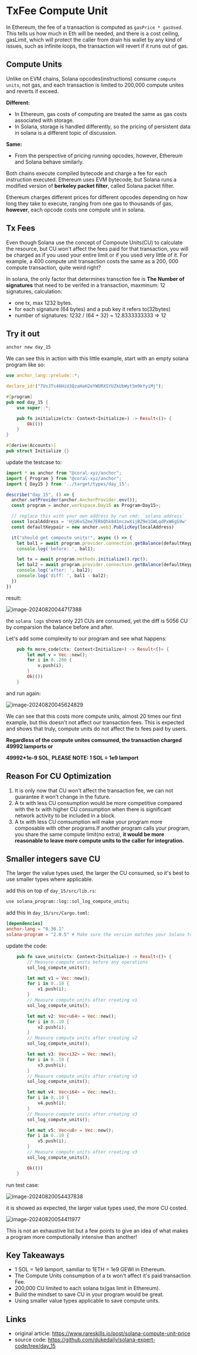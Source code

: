 # TxFee Compute Unit

In Ethereum, the fee of a transaction is computed as `gasPrice * gasUsed`. This tells us how much in Eth will be needed, and there is a cost ceiling, gasLimit, which will protect the caller from drain his wallet by any kind of issues, such as infinite loops, the transaction will revert if it runs out of gas.



## Compute Units

Unlike on EVM chains, Solana opcodes(instructions) consume `compute units`, not gas, and each transaction is limited to 200,000 compute unites and reverts if exceed.

**Different:**

- In Ethereum, gas costs of computing are treated the same as gas costs associated with storage.
- In Solana, storage is handled differently, so the pricing of persistent data in solana is a different topic of discussion.

**Same:**

- From the perspective of pricing running opcodes, however, Ethereum and Solana behave similarly.

Both chains execute compiled bytecode and charge a fee for each instruction executed. Ethereum uses EVM bytecode, but Solana runs a modified version of **berkeley packet filter**, called Solana packet filter.

Ethereum charges different prices for different opcodes depending on how long they take to execute, ranging from one gas to thousands of gas, **however**, each opcode costs one compute unit in solana.



## Tx Fees

Even though Solana use the concept of Compoute Units(CU) to calculate the resource, but CU won't affect the fees paid for that transaction, you will be charged as if you used your entire limit or if you used very little of it. For example, a 400 compute unit transaction costs the same as a 200, 000 compute transaction, quite weird right?

In solana, the only factor that determines transction fee is **The Number of signatures** that need to be verifed in a transaction, maxminum: 12 signatures, calculation:

- one tx, max 1232 bytes.
- for each signature (64 bytes) and a pub key it refers to(32bytes)
- number of signatures: 1232 / (64 + 32) = 12.8333333333 => 12



## Try it out

```rust
anchor new day_15
```

We can see this in action with this little example, start with an empty solana program like so:

```rust
use anchor_lang::prelude::*;

declare_id!("7UsJTs46HiU3QzaHaH2eYWURXSYUZkUbWyt5m9kYyiMj");

#[program]
pub mod day_15 {
    use super::*;

    pub fn initialize(ctx: Context<Initialize>) -> Result<()> {
        Ok(())
    }
}

#[derive(Accounts)]
pub struct Initialize {}
```

update the testcase to:

```ts
import * as anchor from "@coral-xyz/anchor";
import { Program } from "@coral-xyz/anchor";
import { Day15 } from '../target/types/day_15';

describe("day_15", () => {
  anchor.setProvider(anchor.AnchorProvider.env());
  const program = anchor.workspace.Day15 as Program<Day15>;

  // replace this with your own address by run cmd: `solana address`
  const localAddress = 'HjU6xSZme7ER6Qhk841nczwXijBZ9e1GWLqdPxW6gS9w'
  const defaultKeypair = new anchor.web3.PublicKey(localAddress)

  it("should get compoute units!", async () => {
    let bal1 = await program.provider.connection.getBalance(defaultKeypair)
    console.log('before: ', bal1);

    let tx = await program.methods.initialize().rpc();
    let bal2 = await program.provider.connection.getBalance(defaultKeypair)
    console.log('after: ', bal2);
    console.log('diff: ', bal1 - bal2);
  })
})
```

result:

![image-20240820044717388](./assets/image-20240820044717388.png)

the `solana logs` shows only 221 CUs are consumed, yet the diff is 5056 CU by comparsion the balance before and after.



Let's add some complexity to our program and see what happens:

```rust
    pub fn more_code(ctx: Context<Initialize>) -> Result<()> {
        let mut v = Vec::new();
        for i in 0..200 {
            v.push(i);
        }
        Ok(())
    }
```

and run again:

![image-20240820045624829](./assets/image-20240820045624829.png)

We can see that this costs more compute units, almost 20 times our first example, but this doesn't not affect our transaction fees. This is expected and shows that truly, compute units do not affect the tx fees paid by users.

**Regardless of the compute unites comsumed, the transaction charged 49992 lamports or**

**49992*1e-9 SOL**, **PLEASE NOTE: 1 SOL = 1e9 lamport**



## Reason For CU Optimization

1. It is only now that CU won't affect the transaction fee, we can not guarantee it won't change in the future.
2. A tx with less CU consumption would be more competitive compared with the tx with higher CU consumption when there is significant network activity to be included in a block.
3. A tx with less CU comsumption will make your program more composable with other programs.If another program calls your program, you share the same compute limit(no extra), **it would be more reasonable to leave more compute units to the caller for integration.**



## Smaller integers save CU

The larger the value types used, the larger the CU consumed, so it's best to use smaller types where applicable.

add this on top of `day_15/src/lib.rs`:

```sh
use solana_program::log::sol_log_compute_units;
```

add this in `day_15/src/Cargo.toml`:

```toml
[dependencies]
anchor-lang = "0.30.1"
solana-program = "2.0.5" # Make sure the version matches your Solana toolchain
```

update the code:

```rust
    pub fn save_units(ctx: Context<Initialize>) -> Result<()> {
        // Measure compute units before any operations
        sol_log_compute_units();

        let mut v1 = Vec::new();
        for i in 0..10 {
            v1.push(i);
        }
        // Measure compute units after creating v1
        sol_log_compute_units();

        let mut v2: Vec<u64> = Vec::new();
        for i in 0..10 {
            v2.push(i);
        }
        // Measure compute units after creating v2
        sol_log_compute_units();

        let mut v3: Vec<i32> = Vec::new();
        for i in 0..10 {
            v3.push(i);
        }
        // Measure compute units after creating v3
        sol_log_compute_units();

        let mut v4: Vec<i64> = Vec::new();
        for i in 0..10 {
            v4.push(i);
        }
        // Measure compute units after creating v3
        sol_log_compute_units();

        let mut v5: Vec<u8> = Vec::new();
        for i in 0..10 {
            v5.push(i);
        }
        // Measure compute units after creating v3
        sol_log_compute_units();

        Ok(())
    }
```

run test case:

![image-20240820054437838](./assets/image-20240820054437838.png)

it is showed as expected, the larger value types used, the more CU costed.

![image-20240820054411977](./assets/image-20240820054411977.png)

This is not an exhaustive list but a few points to give an idea of what makes a program more computionally intensive than another!



## Key Takeaways

- 1 SOL = 1e9 lamport, samiliar to 1ETH = 1e9 GEWI in Ethereum.
- The Compute Units consumption of a tx won't affect it's paid transaction Fee.
- 200,000 CU limited to each solana tx(gas limit in Ethereum).
- Build the mindset to save CU in your program would be great.
- Using smaller value types applicable to save compute units.

## Links

- original article: https://www.rareskills.io/post/solana-compute-unit-price
- source code: https://github.com/dukedaily/solana-expert-code/tree/day_15
